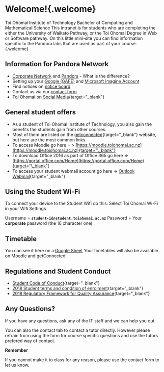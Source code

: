 # Welcome!{.welcome}

Toi Ohomai Institute of Technology Bachelor of Computing and Mathematical Science This intranet is for students who are completing the either the University of Waikato Pathway, or the Toi Ohomai Degree in Web or Software pathway. On this little mini-site you can find information specific to the Pandora labs that are used as part of your course.{.welcome}

## Information for Pandora Network

- [Corporate Network](/CorporateNetwork) and [Pandora](/pandora) - What is the difference?
- Setting up your [Google (GAFE)](/tools) and [Microsoft Imagine Account](/tools)
- Find notices on [notice board](/NoticeBoard)
- Contact us via our [contact form](/contact)
- Toi Ohomai on [Social Media](https://toiohomai.ac.nz/life/social-media){target="\_blank"}

## General student offers

- As a student of Toi Ohomai Institute of Technology, you also gain the benefits the students gain from other courses.
- Most of them are listed on the [getconnected](https://getconnected.toiohomai.ac.nz/myplace){target="\_blank"} website, but here are the most common links.
- To access Moodle go here = > [https://moodle.toiohomai.ac.nz](https://moodle.toiohomai.ac.nz){target="\_blank"}
- To download Office 2016 as part of Office 365 go here => [https://portal.office.com/Home](https://portal.office.com/Home){target="\_blank"}
- To access your student webmail account go here => [Outlook Webmail](https://outlook.office365.com/owa/?realm=student.toiohomai.ac.nz){target="\_blank"}

## Using the Student Wi-Fi

To connect your device to the Student Wifi do this:
Select Toi Ohomai Wi-Fi in your Wifi Settings

Username = **`student-id@student.toiohomai.ac.nz`**
Password = Your **corporate** password (the 16 character one)

## Timetable

You can see it here on a <a href="https://docs.google.com/spreadsheets/d/1BNIFwYjH3DzgI-nTBoLueWMPF6fIU8tVP08_5_yu6n8/edit?usp=sharing" target="_blank">Google Sheet</a>
Your timetables will also be available on Moodle and getConnected

## Regulations and Student Conduct

- [Student Code of Conduct](https://toiohomai.ac.nz/sites/default/files/inline-files/Student%20Code%20of%20Conduct%20from%202018%20Regs.pdf){target="\_blank"}
- [2018 Student terms and condition of enrolment](https://toiohomai.ac.nz/sites/default/files/inline-files/Toi%20Ohomai_Enrolment%20Terms%20and%20Conditions_2018.pdf){target="\_blank"}
- [2018 Regulatory Framework for Quality Assurance](https://toiohomai.ac.nz/sites/default/files/inline-files/2018%20Regulatory%20Framework%20%28approved%20AB121017%29.pdf){target="\_blank"}

## Any Questions?

If you have any questions, ask any of the IT staff and we can help you out.

You can also the contact tab to contact a tutor directly. However please refrain from using the form for course specific questions and use the tutors prefered way of contact.

**Remember**

If you cannot make it to class for any reason, please use the contact form to let us know.
